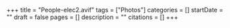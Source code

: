 +++
title = "People-elec2.avif"
tags = ["Photos"]
categories = []
startDate = ""
draft = false
pages = []
description = ""
citations = []
+++
